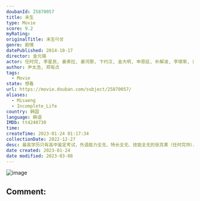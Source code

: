 ```yaml
---
doubanId: 25870057
title: 未生
type: Movie
score: 9.2
myRating: 
originalTitle: 未生미생
genre: 剧情
datePublished: 2014-10-17
director: 金元锡
actor: 任时完, 李星民, 姜素拉, 姜河那, 卞约汉, 金大明, 申恩廷, 朴解浚, 李璟荣, 尹仲勋, 崔奎华, 金熙元, 全锡浩, 太仁镐, 金钟寿, 孙钟学, 成秉淑, 吴珉锡, 丁世亨, 孟奉鶴, 朴振修, 赵贤植, 严志满, 李贞敏, 李时媛, 崔英, 南明烈, 宋英才, 洪熙源, 徐胤雅, 金艺俊, 金浩昌, 朴河俊, 申在勋, 郑锡勇, 武镇圣, 金佳英, 吴政世, 尹海周, 金元海, 李钟郁, 朴秀妍, 吳允紅, 郭仁俊, 宋英奎, 李成俊, 崔载雄, 李俊赫, 许栋元, 金钟秀, 郑熙泰, 郑东奎, 柳泰浩, 车顺裴, 张赫镇, 朴努植, 刘在明, 郑秀英, 黄锡晶
author: 尹太浩, 郑有贞
tags:
  - Movie
state: 想看
url: https://movie.douban.com/subject/25870057/
aliases:
  - Misaeng
  - Incomplete_Life
country: 韩国
language: 韩语
IMDb: tt4240730
time: 
createTime: 2023-01-24 01:17:34
collectionDate: 2022-12-27
desc: 最高学历只有高中鉴定考试，外语能力全无、特长全无、技能全无的张克莱（任时完饰），孤独的人生里除了围棋一无所长。少年时因为家庭变故，报考韩国棋院研究生落选后，一直自暴自弃、碌碌无为。在26岁还在打零工...
date created: 2023-01-24
date modified: 2023-03-08
---
```


![image](p2217599066.jpg)

Comment:
---
